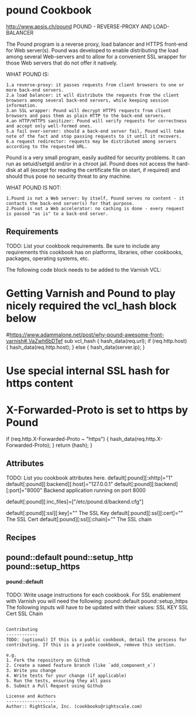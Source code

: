 pound Cookbook
==============
http://www.apsis.ch/pound
POUND - REVERSE-PROXY AND LOAD-BALANCER

The Pound program is a reverse proxy, load balancer and HTTPS front-end for Web server(s). 
Pound was developed to enable distributing the load among several Web-servers and to allow 
for a convenient SSL wrapper for those Web servers that do not offer it natively.

WHAT POUND IS:

    1.a reverse-proxy: it passes requests from client browsers to one or more back-end servers.
    2.a load balancer: it will distribute the requests from the client browsers among several back-end servers, while keeping session information.
    3.an SSL wrapper: Pound will decrypt HTTPS requests from client browsers and pass them as plain HTTP to the back-end servers.
    4.an HTTP/HTTPS sanitizer: Pound will verify requests for correctness and accept only well-formed ones.
    5.a fail over-server: should a back-end server fail, Pound will take note of the fact and stop passing requests to it until it recovers.
    6.a request redirector: requests may be distributed among servers according to the requested URL.

Pound is a very small program, easily audited for security problems. It can run as setuid/setgid and/or in a chroot jail. 
Pound does not access the hard-disk at all (except for reading the certificate file on start, if required) 
and should thus pose no security threat to any machine.

WHAT POUND IS NOT:

    1.Pound is not a Web server: by itself, Pound serves no content - it contacts the back-end server(s) for that purpose.
    2.Pound is not a Web accelerator: no caching is done - every request is passed "as is" to a back-end server.

Requirements
------------
TODO: List your cookbook requirements. Be sure to include any requirements this cookbook has on platforms, libraries, other cookbooks, packages, operating systems, etc.

The following code block needs to be added to the Varnish VCL:
# Getting Varnish and Pound to play nicely required the vcl_hash block below
#https://www.adammalone.net/post/why-pound-awesome-front-varnish#.VaZwh6bDTef
sub vcl_hash {
  hash_data(req.url);
  if (req.http.host) {
    hash_data(req.http.host);
  } 
  else {
    hash_data(server.ip);
  }
  # Use special internal SSL hash for https content
  # X-Forwarded-Proto is set to https by Pound
  if (req.http.X-Forwarded-Proto ~ "https") {
    hash_data(req.http.X-Forwarded-Proto);
  }
  return (hash);
}

Attributes
----------
TODO: List you cookbook attributes here.
default[:pound][:xhttp]="1"
default[:pound][:backend][:host]="127.0.0.1"
default[:pound][:backend][:port]="8000"
Backend application running on port 8000

default[:pound][:inc_files]=["/etc/pound.d/backend.cfg"]

default[:pound][:ssl][:key]=""
The SSL Key
default[:pound][:ssl][:cert]=""
The SSL Cert
default[:pound][:ssl][:chain]=""
The SSL chain

Recipes
-----

pound::default
pound::setup_http
pound::setup_https
-----
#### pound::default
TODO: Write usage instructions for each cookbook.
For SSL enablement with Varnish you will need the following:
pound::default
pound::setup_https
  The following inputs will have to be updated with their values:
  	SSL KEY
  	SSL Cert
  	SSL Chain

```

Contributing
------------
TODO: (optional) If this is a public cookbook, detail the process for contributing. If this is a private cookbook, remove this section.

e.g.
1. Fork the repository on Github
2. Create a named feature branch (like `add_component_x`)
3. Write you change
4. Write tests for your change (if applicable)
5. Run the tests, ensuring they all pass
6. Submit a Pull Request using Github

License and Authors
-------------------
Author:: RightScale, Inc. (cookbooks@rightscale.com)
